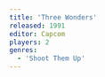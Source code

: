 ```yaml
---
title: 'Three Wonders'
released: 1991
editor: Capcom
players: 2
genres:
  - 'Shoot Them Up'
---
```

